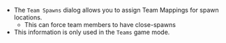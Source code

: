 - The `Team Spawns` dialog allows you to assign Team Mappings for spawn locations.
    - This can force team members to have close-spawns
- This information is only used in the `Teams` game mode.